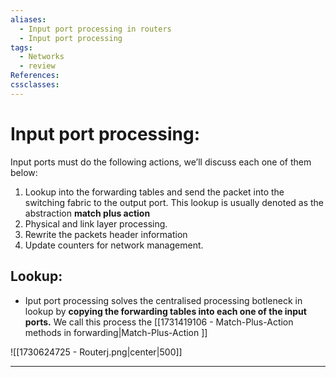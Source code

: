 ```yaml
---
aliases:
  - Input port processing in routers
  - Input port processing
tags:
  - Networks
  - review
References: 
cssclasses:
---
```

# Input port processing:
Input ports must do the following actions, we’ll discuss each one of them below:

1. Lookup into the forwarding tables and send the packet into the switching fabric to the output port. This lookup is usually denoted as the abstraction **match plus action**
2. Physical and link layer processing.
3. Rewrite the packets header information
4. Update counters for network management.

## Lookup:
+ Iput port processing solves the centralised processing botleneck in lookup by **copying the forwarding tables into each one of the input ports.** We call this process the [[1731419106 - Match-Plus-Action methods in forwarding|Match-Plus-Action ]]


![[1730624725 - Routerj.png|center|500]]



***